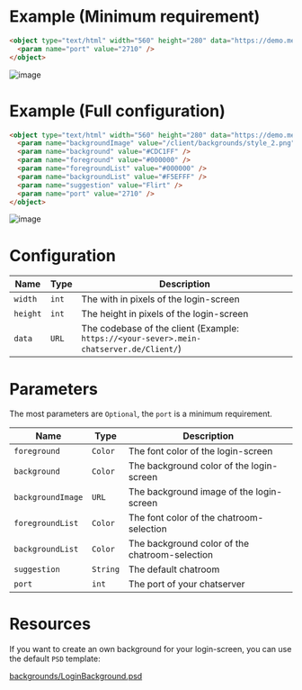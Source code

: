 # Example (Minimum requirement)
```html
<object type="text/html" width="560" height="280" data="https://demo.mein-chatserver.de/Client/">
  <param name="port" value="2710" />
</object>
```
![image](https://github.com/user-attachments/assets/b0fbe376-5624-4e5c-8c86-30f95e3455f2)


# Example (Full configuration)
```html
<object type="text/html" width="560" height="280" data="https://demo.mein-chatserver.de/Client/">
  <param name="backgroundImage" value="/client/backgrounds/style_2.png" />
  <param name="background" value="#CDC1FF" />
  <param name="foreground" value="#000000" />
  <param name="foregroundList" value="#000000" />
  <param name="backgroundList" value="#F5EFFF" />
  <param name="suggestion" value="Flirt" />
  <param name="port" value="2710" />
</object>
```

![image](https://github.com/user-attachments/assets/2f971b13-15ee-4272-a55a-fe6e03db3039)

# Configuration
| Name | Type | Description |
|------|------|------|
| `width` | `int` | The with in pixels of the login-screen |
| `height` | `int` | The height in pixels of the login-screen |
| `data` | `URL` | The codebase of the client (Example: `https://<your-sever>.mein-chatserver.de/Client/`) |

# Parameters
The most parameters are `Optional`, the `port` is a minimum requirement.

| Name | Type | Description |
|------|------|------|
| `foreground` | `Color` | The font color of the login-screen |
| `background` | `Color` | The background color of the login-screen |
| `backgroundImage` | `URL` | The background image of the login-screen |
| `foregroundList` | `Color` | The font color of the chatroom-selection |
| `backgroundList` | `Color` | The background color of the chatroom-selection |
| `suggestion` | `String` | The default chatroom |
| `port` | `int` | The port of your chatserver |

# Resources
If you want to create an own background for your login-screen, you can use the default `PSD` template:

[backgrounds/LoginBackground.psd](https://github.com/MeinChatserver/Client/blob/main/backgrounds/LoginBackground.psd)
